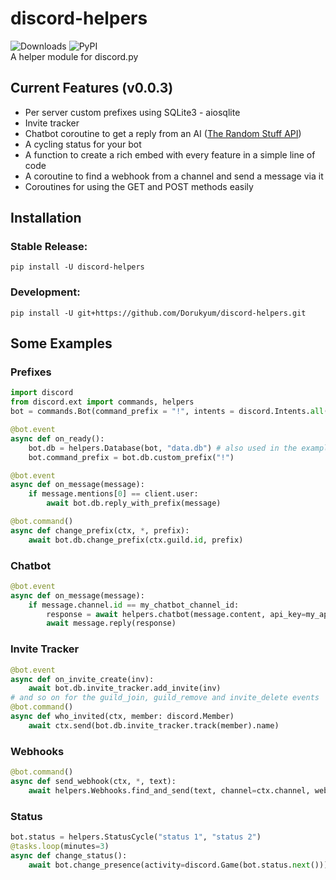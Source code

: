 # discord-helpers
![Downloads](https://static.pepy.tech/personalized-badge/discord-helpers?period=total&units=international_system&left_color=grey&right_color=orange&left_text=Downloads)
![PyPI](https://img.shields.io/pypi/v/discord-helpers.svg) <br>
A helper module for discord.py

## Current Features (v0.0.3)
* Per server custom prefixes using SQLite3 - aiosqlite
* Invite tracker
* Chatbot coroutine to get a reply from an AI ([The Random Stuff API](https://api-info.pgamerx.com/))
* A cycling status for your bot
* A function to create a rich embed with every feature in a simple line of code
* A coroutine to find a webhook from a channel and send a message via it
* Coroutines for using the GET and POST methods easily

## Installation
### Stable Release:
```
pip install -U discord-helpers
```
### Development:
```
pip install -U git+https://github.com/Dorukyum/discord-helpers.git
```

## Some Examples
### Prefixes
```python
import discord
from discord.ext import commands, helpers
bot = commands.Bot(command_prefix = "!", intents = discord.Intents.all())

@bot.event
async def on_ready():
    bot.db = helpers.Database(bot, "data.db") # also used in the examples below
    bot.command_prefix = bot.db.custom_prefix("!")
```
```python
@bot.event
async def on_message(message):
	if message.mentions[0] == client.user:
		await bot.db.reply_with_prefix(message)
```
```python
@bot.command()
async def change_prefix(ctx, *, prefix):
	await bot.db.change_prefix(ctx.guild.id, prefix)
```
### Chatbot
```python
@bot.event
async def on_message(message):
	if message.channel.id == my_chatbot_channel_id:
		response = await helpers.chatbot(message.content, api_key=my_api_key)
		await message.reply(response)
```
### Invite Tracker
```python
@bot.event
async def on_invite_create(inv):
    await bot.db.invite_tracker.add_invite(inv)
# and so on for the guild_join, guild_remove and invite_delete events
@bot.command()
async def who_invited(ctx, member: discord.Member)
    await ctx.send(bot.db.invite_tracker.track(member).name)
```
### Webhooks
```python
@bot.command()
async def send_webhook(ctx, *, text):
	await helpers.Webhooks.find_and_send(text, channel=ctx.channel, webhook_name="Test")
```
### Status
```python
bot.status = helpers.StatusCycle("status 1", "status 2")
@tasks.loop(minutes=3)
async def change_status():
	await bot.change_presence(activity=discord.Game(bot.status.next()))
```
